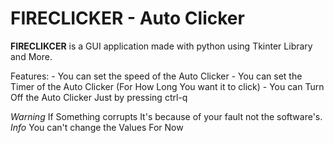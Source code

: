 # FIRECLICKER - Auto Clicker

**FIRECLIKCER** is a GUI application made with python using Tkinter Library and More.

Features:
    - You can set the speed of the Auto Clicker
    - You can set the Timer of the Auto Clicker (For How Long You want it to click)
    - You can Turn Off the Auto Clicker Just by pressing ctrl-q

*Warning* If Something corrupts It's because of your fault not the software's. 
*Info* You can't change the Values For Now


